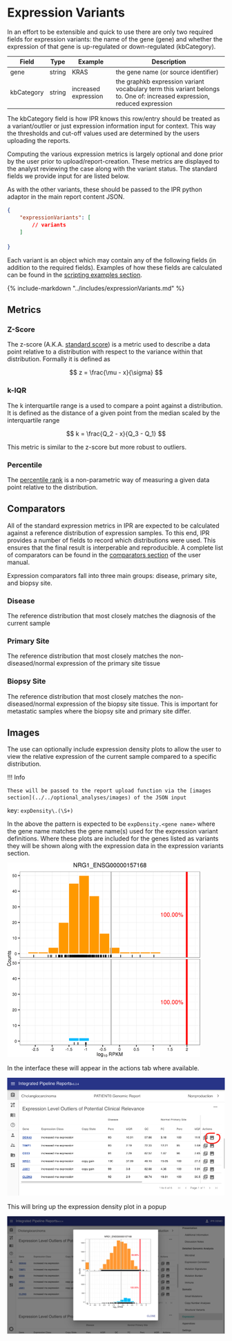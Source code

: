 # Expression Variants

In an effort to be extensible and quick to use there are only two required fields for expression variants: the name of the gene (gene) and whether the expression of that gene is up-regulated or down-regulated (kbCategory).

| Field      | Type   | Example              | Description                                                                                                              |
| ---------- | ------ | -------------------- | ------------------------------------------------------------------------------------------------------------------------ |
| gene       | string | KRAS                 | the gene name (or source identifier)                                                                                     |
| kbCategory | string | increased expression | the graphkb expression variant vocabulary term this variant belongs to. One of: increased expression, reduced expression |

The kbCategory field is how IPR knows this row/entry should be treated as a variant/outlier or just expression information input for context. This way the thresholds and cut-off values used are determined by the users uploading the reports.

Computing the various expression metrics is largely optional and done prior by the user prior to upload/report-creation. These metrics are displayed to the analyst reviewing the case along with the variant status. The standard fields we provide input for are listed below.

As with the other variants, these should be passed to the IPR python adaptor in the main report content JSON.

```json
{
    "expressionVariants": [
        // variants
    ]

}
```

Each variant is an object which may contain any of the following fields (in addition to the required fields). Examples of how these fields are calculated can be found in the [scripting examples section](../../scripting/RNA_Expression_Metrics).

{%
   include-markdown "../includes/expressionVariants.md"
%}

## Metrics

### Z-Score

The z-score (A.K.A. [standard score](https://en.wikipedia.org/wiki/Standard_score)) is a metric used to describe a data point relative to a distribution with respect to the variance within that distribution. Formally it is defined as

$$
z = \frac{\mu - x}{\sigma}
$$

### k-IQR

The k interquartile range is a used to compare a point against a distribution. It is defined as the distance of a given point from the median scaled by the interquartile range

$$
k = \frac{Q_2 - x}{Q_3 - Q_1}
$$

This metric is similar to the z-score but more robust to outliers.

### Percentile

The [percentile rank](https://en.wikipedia.org/wiki/Percentile_rank) is a non-parametric way of measuring a given data point relative to the distribution.

## Comparators

All of the standard expression metrics in IPR are expected to be calculated against a reference distribution of expression samples. To this end, IPR provides a number of fields to record which distributions were used. This ensures that the final result is interperable and reproducible. A complete list of comparators can be found in the [comparators section](../optional_analyses/comparators.md) of the user manual.

Expression comparators fall into three main groups: disease, primary site, and biopsy site.

### Disease

The reference distribution that most closely matches the diagnosis of the current sample

### Primary Site

The reference distribution that most closely matches the non-diseased/normal expression of the primary site tissue

### Biopsy Site

The reference distribution that most closely matches the non-diseased/normal expression of the biopsy site tissue. This is important for metastatic samples where the biopsy site and primary site differ.

## Images

The use can optionally include expression density plots to allow the user to view the relative expression of the current sample compared to a specific distribution.

!!! Info

    These will be passed to the report upload function via the [images section](../../optional_analyses/images) of the JSON input

key: `expDensity\.(\S+)`

In the above the pattern is expected to be `expDensity.<gene name>` where the gene name matches the gene name(s) used for the expression variant definitions. Where these plots are included for the genes listed as variants they will be shown along with the expression data in the expression variants section.

![expression density plot](../images/expression_density.png)

In the interface these will appear in the actions tab where available.

![image action](../images/ipr_client.expression.image_action.png)

This will bring up the expression density plot in a popup

![image popup](../images/ipr_client.expression.image_popup.png)
